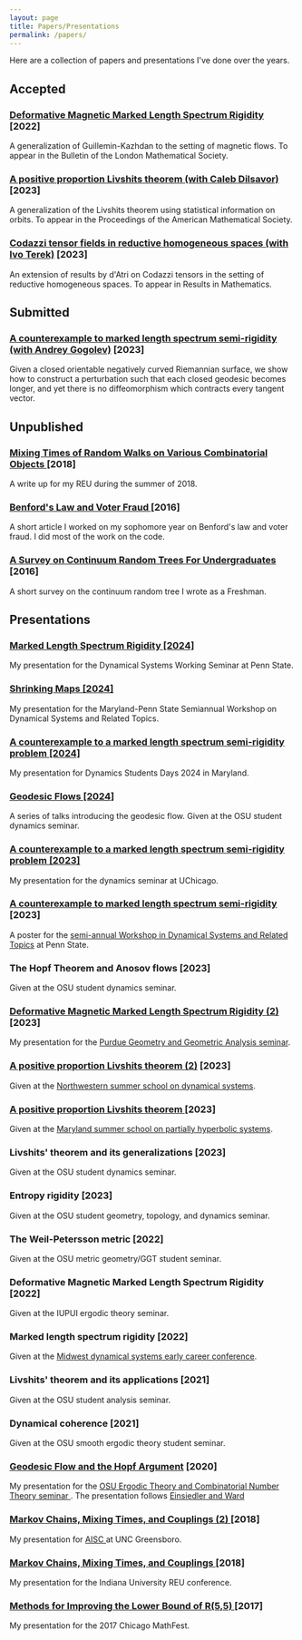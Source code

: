 ```yaml
---
layout: page
title: Papers/Presentations
permalink: /papers/
---
```

Here are a collection of papers and presentations I've done over the years.

## Accepted

<h3><a class = "link-style" href="https://arxiv.org/abs/2211.01865">Deformative Magnetic Marked Length Spectrum Rigidity </a> [2022] </h3>
<p> A generalization of Guillemin-Kazhdan to the setting of magnetic flows. To appear in the Bulletin of the London Mathematical Society. </p>

<h3><a class = "link-style" href="https://arxiv.org/abs/2304.01372"> A positive proportion Livshits theorem (with Caleb Dilsavor)</a> [2023] </h3>
<p> A generalization of the Livshits theorem using statistical information on orbits. To appear in the Proceedings of the American Mathematical Society. </p>

<h3> <a class= "link-style" href="https://arxiv.org/abs/2306.07444">Codazzi tensor fields in reductive homogeneous spaces (with Ivo Terek)</a> [2023] </h3>
<p> An extension of results by d'Atri on Codazzi tensors in the setting of reductive homogeneous spaces. To appear in Results in Mathematics. </p>

## Submitted

<h3><a class = "link-style" href="https://arxiv.org/abs/2309.10882"> A counterexample to marked length spectrum semi-rigidity (with Andrey Gogolev)</a> [2023] </h3>
<p> Given a closed orientable negatively curved Riemannian surface, we show how to construct a perturbation such that each closed geodesic becomes longer, and yet there is no diffeomorphism which contracts every tangent vector. </p>

## Unpublished

<h3> <a class = "link-style" href="/files/writeup.pdf">Mixing Times of Random Walks on Various Combinatorial Objects </a>[2018] </h3>
<p>A write up for my REU during the summer of 2018.</p>

<h3> <a class = "link-style" href="https://drive.google.com/file/d/0B7xRmSk2iyhedWp6ZmxzdTRDZHM/view?usp=sharing">Benford's Law and Voter Fraud </a>[2016] </h3>
<p>A short article I worked on my sophomore year on Benford's law and voter fraud. I did most of the work on the code.</p>

<h3> <a class = "link-style" href="https://drive.google.com/file/d/0B7xRmSk2iyheZEhFWFhrZ1V6bEE/view?usp=sharing">A Survey on Continuum Random Trees For Undergraduates </a>[2016]</h3>
<p>A short survey on the continuum random tree I wrote as a Freshman.</p>

## Presentations

<h3><a class = "link-style" href=""> Marked Length Spectrum Rigidity [2024]</a> </h3>
<p> My presentation for the Dynamical Systems Working Seminar at Penn State.</p>

<h3><a class = "link-style" href=""> Shrinking Maps [2024]</a> </h3>
<p> My presentation for the Maryland-Penn State Semiannual Workshop on Dynamical Systems and Related Topics.</p>

<h3><a class = "link-style" href=""> A counterexample to a marked length spectrum semi-rigidity problem [2024]</a> </h3>
<p> My presentation for Dynamics Students Days 2024 in Maryland.</p>

<h3><a class = "link-style" href=""> Geodesic Flows [2024]</a> </h3>
<p> A series of talks introducing the geodesic flow. Given at the OSU student dynamics seminar. </p>

<h3><a class = "link-style" href=""> A counterexample to a marked length spectrum semi-rigidity problem [2023]</a> </h3>
<p> My presentation for the dynamics seminar at UChicago.</p>

<h3><a class = "link-style" href="/files/Penn_State_Poster-1.pdf">  A counterexample to marked length spectrum semi-rigidity </a> [2023] </h3>
<p> A poster for the <a class = "link-style" href = "https://science.psu.edu/math/research/dynsys/workshop">semi-annual Workshop in Dynamical Systems and Related Topics</a> at Penn State.</p>

<h3>The Hopf Theorem and Anosov flows [2023] </h3>
<p> Given at the OSU student dynamics seminar.</p>

<h3><a class = "link-style" href="/files/Deformative_Magnetic_MLSR-Purdue.pdf"> Deformative Magnetic Marked Length Spectrum Rigidity (2)</a> [2023] </h3>
<p>My presentation for the <a class = "link-style" href = "https://sites.google.com/view/purdue-gga">Purdue Geometry and Geometric Analysis seminar</a>.</p>

<h3> <a class = "link-style" href="/files/Positive_Proportion_Livshits-northwestern.pdf"> A positive proportion Livshits theorem (2)</a> [2023]</h3>
<p> Given at the <a class = "link-style" href="https://sites.northwestern.edu/dynamicsrtg/summer-school-2023/">Northwestern summer school on dynamical systems</a>. </p>

<h3><a class = "link-style" href="/files/Positive_Proportion_Livshits-maryland.pdf"> A positive proportion Livshits theorem </a>[2023]</h3>
<p> Given at the <a class = "link-style" href="https://brinmrc.umd.edu/programs/schools/summer23/summer23-school-hyperbolicity.html">Maryland summer school on partially hyperbolic systems</a>. </p>

<h3>Livshits' theorem and its generalizations [2023]</h3>
<p>Given at the OSU student dynamics seminar. </p>

<h3>Entropy rigidity [2023]</h3>
<p> Given at the OSU student geometry, topology, and dynamics seminar.</p>

<h3>The Weil-Petersson metric [2022]</h3>
<p> Given at the OSU metric geometry/GGT student seminar.</p>

<h3>Deformative Magnetic Marked Length Spectrum Rigidity [2022] </h3>
<p> Given at the IUPUI ergodic theory seminar. </p>

<h3>Marked length spectrum rigidity [2022]</h3>
<p>Given at the <a class = "link-style" href="https://math.northwestern.edu/mwds/MWDS_Early_Career_Conference.png">Midwest dynamical systems early career conference</a>.</p>

<h3>Livshits' theorem and its applications  [2021] </h3>
<p> Given at the OSU student analysis seminar. </p>

<h3>Dynamical coherence [2021] </h3>
<p> Given at the OSU smooth ergodic theory student seminar. </p>

<h3> <a class = "link-style" href="https://www.youtube.com/watch?v=NVOxRGiCevM">Geodesic Flow and the Hopf Argument</a> [2020]</h3>
<p>My presentation for the <a class = "link-style" href="https://www.youtube.com/channel/UC0z8KwHkXp-5gA1996UnTyQ/videos"> OSU Ergodic Theory and Combinatorial Number Theory seminar </a>. The presentation follows <a class = "link-style" href="https://www.springer.com/gp/book/9780857290205">Einsiedler and Ward</a> </p>

<h3> <a class = "link-style" href="/files/NCPresentation.pdf">Markov Chains, Mixing Times, and Couplings (2) </a> [2018]</h3>
<p>My presentation for <a class = "link-style" href="https://www.niss.org/news/international-conference-advances-interdisciplinary-statistics-and-combinatorics-aisc"> AISC </a> at UNC Greensboro.</p>

<h3> <a class = "link-style" href="/files/beamer.pdf">Markov Chains, Mixing Times, and Couplings </a> [2018]</h3>
<p>My presentation for the Indiana University REU conference.</p>

<h3> <a class = "link-style" href="https://github.com/marshareb/ramsey/blob/master/Other%20Files/ramseyppt.pdf">Methods for Improving the Lower Bound of R(5,5) </a>[2017]   </h3>
<p>My presentation for the 2017 Chicago MathFest. </p>
